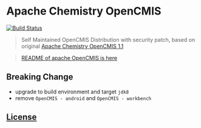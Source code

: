 # Apache Chemistry OpenCMIS

[![Build Status](https://travis-tools.cloud.sap.corp/I337313/OpenCMIS.svg?token=DUfaW1Ls7wxHnGZXYmEK&branch=main)](https://travis-tools.cloud.sap.corp/I337313/OpenCMIS)

> Self Maintained OpenCMIS Distribution with security patch, based on original [Apache Chemistry OpenCMIS 1.1](https://chemistry.apache.org/java/opencmis.html)

> [README of apache OpenCMIS is here](./README.Apache.txt)

## Breaking Change

- upgrade to build environment and target `jdk8`
- remove `OpenCMIS - android` and `OpenCMIS - workbench`

## [License](./LICENSE)
